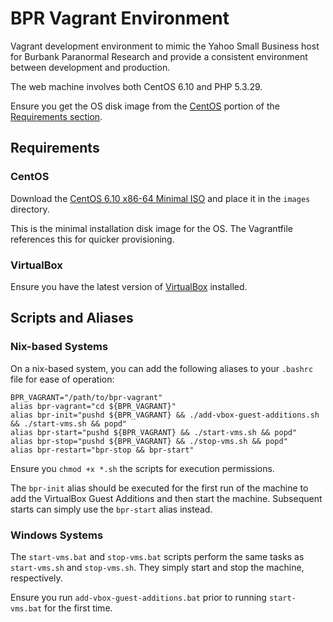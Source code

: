 # BPR Vagrant Environment

Vagrant development environment to mimic the Yahoo Small Business host for Burbank Paranormal Research and provide a consistent environment between development and production.

The web machine involves both CentOS 6.10 and PHP 5.3.29.

Ensure you get the OS disk image from the [CentOS](#CentOS) portion of the [Requirements section](#Requirements). 

## Requirements

### CentOS

Download the [CentOS 6.10 x86-64 Minimal ISO](https://vault.centos.org/6.10/isos/x86_64/CentOS-6.10-x86_64-minimal.iso) and place it in the `images` directory.

This is the minimal installation disk image for the OS. The Vagrantfile references this for quicker provisioning.

### VirtualBox

Ensure you have the latest version of [VirtualBox](https://www.virtualbox.org/wiki/Downloads) installed.

## Scripts and Aliases

### Nix-based Systems

On a nix-based system, you can add the following aliases to your `.bashrc` file for ease of operation:

```
BPR_VAGRANT="/path/to/bpr-vagrant"
alias bpr-vagrant="cd ${BPR_VAGRANT}"
alias bpr-init="pushd ${BPR_VAGRANT} && ./add-vbox-guest-additions.sh && ./start-vms.sh && popd"
alias bpr-start="pushd ${BPR_VAGRANT} && ./start-vms.sh && popd"
alias bpr-stop="pushd ${BPR_VAGRANT} && ./stop-vms.sh && popd"
alias bpr-restart="bpr-stop && bpr-start"
```

Ensure you `chmod +x *.sh` the scripts for execution permissions.

The `bpr-init` alias should be executed for the first run of the machine to add the VirtualBox Guest Additions and then start the machine. Subsequent starts can simply use the `bpr-start` alias instead.

### Windows Systems

The `start-vms.bat` and `stop-vms.bat` scripts perform the same tasks as `start-vms.sh` and `stop-vms.sh`. They simply start and stop the machine, respectively.

Ensure you run `add-vbox-guest-additions.bat` prior to running `start-vms.bat` for the first time.
